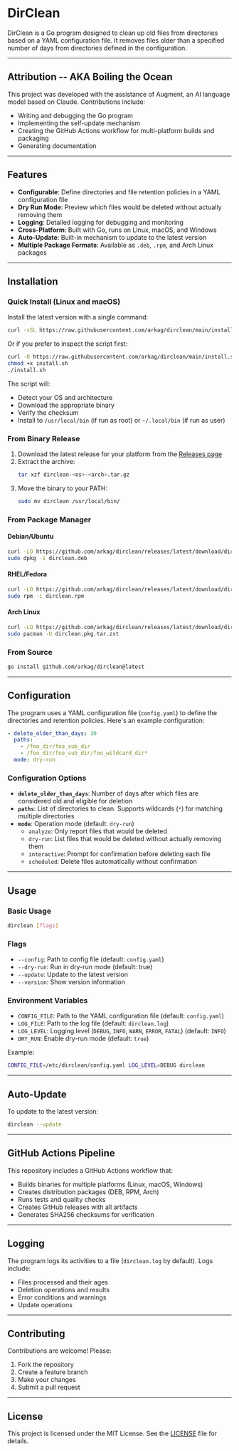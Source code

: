 # DirClean

DirClean is a Go program designed to clean up old files from directories based on a YAML configuration file. It removes files older than a specified number of days from directories defined in the configuration.

---

## Attribution -- AKA Boiling the Ocean

This project was developed with the assistance of Augment, an AI language model based on Claude. Contributions include:
- Writing and debugging the Go program
- Implementing the self-update mechanism
- Creating the GitHub Actions workflow for multi-platform builds and packaging
- Generating documentation

---

## Features

- **Configurable**: Define directories and file retention policies in a YAML configuration file
- **Dry Run Mode**: Preview which files would be deleted without actually removing them
- **Logging**: Detailed logging for debugging and monitoring
- **Cross-Platform**: Built with Go, runs on Linux, macOS, and Windows
- **Auto-Update**: Built-in mechanism to update to the latest version
- **Multiple Package Formats**: Available as `.deb`, `.rpm`, and Arch Linux packages

---

## Installation

### Quick Install (Linux and macOS)

Install the latest version with a single command:

```bash
curl -sSL https://raw.githubusercontent.com/arkag/dirclean/main/install.sh | bash
```

Or if you prefer to inspect the script first:

```bash
curl -O https://raw.githubusercontent.com/arkag/dirclean/main/install.sh
chmod +x install.sh
./install.sh
```

The script will:
- Detect your OS and architecture
- Download the appropriate binary
- Verify the checksum
- Install to `/usr/local/bin` (if run as root) or `~/.local/bin` (if run as user)

### From Binary Release

1. Download the latest release for your platform from the [Releases page](https://github.com/arkag/dirclean/releases)
2. Extract the archive:
   ```bash
   tar xzf dirclean-<os>-<arch>.tar.gz
   ```
3. Move the binary to your PATH:
   ```bash
   sudo mv dirclean /usr/local/bin/
   ```

### From Package Manager

#### Debian/Ubuntu
```bash
curl -LO https://github.com/arkag/dirclean/releases/latest/download/dirclean.deb
sudo dpkg -i dirclean.deb
```

#### RHEL/Fedora
```bash
curl -LO https://github.com/arkag/dirclean/releases/latest/download/dirclean.rpm
sudo rpm -i dirclean.rpm
```

#### Arch Linux
```bash
curl -LO https://github.com/arkag/dirclean/releases/latest/download/dirclean.pkg.tar.zst
sudo pacman -U dirclean.pkg.tar.zst
```

### From Source
```bash
go install github.com/arkag/dirclean@latest
```

---

## Configuration

The program uses a YAML configuration file (`config.yaml`) to define the directories and retention policies. Here's an example configuration:

```yaml
- delete_older_than_days: 30
  paths:
    - /foo_dir/foo_sub_dir
    - /foo_dir/foo_sub_dir/foo_wildcard_dir*
  mode: dry-run
```

### Configuration Options

- **`delete_older_than_days`**: Number of days after which files are considered old and eligible for deletion
- **`paths`**: List of directories to clean. Supports wildcards (`*`) for matching multiple directories
- **`mode`**: Operation mode (default: `dry-run`)
  - `analyze`: Only report files that would be deleted
  - `dry-run`: List files that would be deleted without actually removing them
  - `interactive`: Prompt for confirmation before deleting each file
  - `scheduled`: Delete files automatically without confirmation

---

## Usage

### Basic Usage
```bash
dirclean [flags]
```

### Flags
- `--config`: Path to config file (default: `config.yaml`)
- `--dry-run`: Run in dry-run mode (default: true)
- `--update`: Update to the latest version
- `--version`: Show version information

### Environment Variables

- `CONFIG_FILE`: Path to the YAML configuration file (default: `config.yaml`)
- `LOG_FILE`: Path to the log file (default: `dirclean.log`)
- `LOG_LEVEL`: Logging level (`DEBUG`, `INFO`, `WARN`, `ERROR`, `FATAL`) (default: `INFO`)
- `DRY_RUN`: Enable dry-run mode (default: `true`)

Example:
```bash
CONFIG_FILE=/etc/dirclean/config.yaml LOG_LEVEL=DEBUG dirclean
```

---

## Auto-Update

To update to the latest version:
```bash
dirclean --update
```

---

## GitHub Actions Pipeline

This repository includes a GitHub Actions workflow that:
- Builds binaries for multiple platforms (Linux, macOS, Windows)
- Creates distribution packages (DEB, RPM, Arch)
- Runs tests and quality checks
- Creates GitHub releases with all artifacts
- Generates SHA256 checksums for verification

---

## Logging

The program logs its activities to a file (`dirclean.log` by default). Logs include:
- Files processed and their ages
- Deletion operations and results
- Error conditions and warnings
- Update operations

---

## Contributing

Contributions are welcome! Please:
1. Fork the repository
2. Create a feature branch
3. Make your changes
4. Submit a pull request

---

## License

This project is licensed under the MIT License. See the [LICENSE](LICENSE) file for details.
